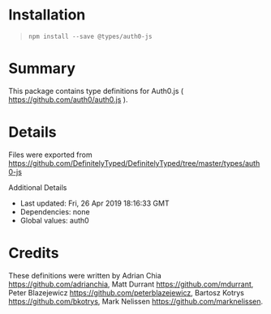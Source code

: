 # Installation
> `npm install --save @types/auth0-js`

# Summary
This package contains type definitions for Auth0.js ( https://github.com/auth0/auth0.js ).

# Details
Files were exported from https://github.com/DefinitelyTyped/DefinitelyTyped/tree/master/types/auth0-js

Additional Details
 * Last updated: Fri, 26 Apr 2019 18:16:33 GMT
 * Dependencies: none
 * Global values: auth0

# Credits
These definitions were written by Adrian Chia <https://github.com/adrianchia>, Matt Durrant <https://github.com/mdurrant>, Peter Blazejewicz <https://github.com/peterblazejewicz>, Bartosz Kotrys <https://github.com/bkotrys>, Mark Nelissen <https://github.com/marknelissen>.
